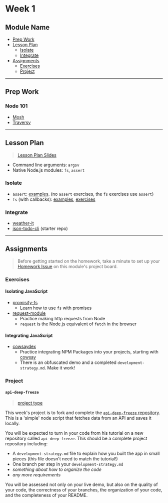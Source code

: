 # Week 1

## Module Name

* [Prep Work](#prep-work)
* [Lesson Plan](#lesson-plan)
  * [Isolate](#isolate)
  * [Integrate](#integrate)
* [Assignments](#assignments)
  * [Exercises](#exercises)
  * [Project](#project)

---

## Prep Work

### Node 101

* [Mosh]()
* [Traversy]()

---

## Lesson Plan

> [Lesson Plan Slides](https://hackyourfuture.be/module-name/week-X)

* Command line arguments: `argsv`
* Native Node.js modules: `fs`, `assert`

### Isolate

* `assert`: [examples](../isolate/assert). (no `assert` exercises, the `fs` exercises use `assert`)
* `fs` (with callbacks): [examples](../isolate/fs-examples), [exercises](../isolate/fs-exercises)

### Integrate

* [weather-it](../integrate/weather-it)
* [json-todo-cli](https://github.com/hackyourfuturebelgium/coming-soon) (starter repo)

---

## Assignments

> Before getting started on the homework, take a minute to set up your [Homework Issue](https://github.com/HackYourFutureBelgium/homework-submission#homework-issues) on this module's project board.

### Exercises

#### Isolating JavaScript

* [promisify-fs](https://github.com/hackyourfuturebelgium/promisify-fs)
  * Learn how to use `fs` with promises
* [request-module](https://github.com/hackyourfuturebelgium/request-module)
  * Practice making http requests from Node
  * `request` is the Node.js equivalent of `fetch` in the browser

#### Integrating JavaScript

* [cowsaydex](https://github.com/hackyourfuturebelgium/cowsaydex)
  * Practice integrating NPM Packages into your projects, starting with [cowsay](https://github.com/piuccio/cowsay)
  * There is an obfuscated demo and a completed `development-strategy.md`.  Make it work!

### Project

#### `api-deep-freeze`

> [project type](https://github.com/HackYourFutureBelgium/homework-submission/#projects)

This week's project is to fork and complete the [`api-deep-freeze` repository](https://github.com/hackyourfuturebelgium/api-deep-freeze).  This is a 'simple' node script that fetches data from an API and saves it locally.

You will be expected to turn in your code from his tutorial on a new repository called `api-deep-freeze`.  This should be a complete project repository including:

* A `development-strategy.md` file to explain how you built the app in small pieces (this file doesn't need to match the tutorial!)
* One branch per step in your `development-strategy.md`
* _something about how to organize the code_
* _any more requirements_

You will be assessed not only on your live demo, but also on the quality of your code, the correctness of your branches, the organization of your code, and the completeness of your README.

